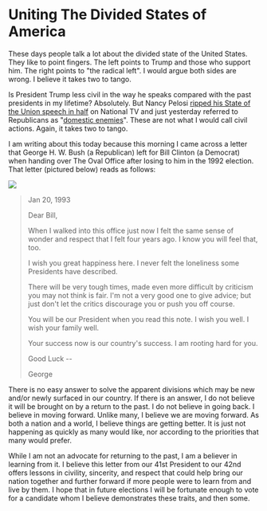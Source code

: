 # Uniting The Divided States of America

These days people talk a lot about the divided state of the United States. They like to point fingers. The left points to Trump and those who support him. The right points to "the radical left". I would argue both sides are wrong. I believe it takes two to tango.

Is President Trump less civil in the way he speaks compared with the past presidents in my lifetime? Absolutely. But Nancy Pelosi [ripped his State of the Union speech in half](https://www.youtube.com/watch?v=LueAAY1no9Y) on National TV and just yesterday referred to Republicans as "[domestic enemies](https://www.realclearpolitics.com/video/2020/08/24/pelosi_republicans_are_domestic_enemies.html)". These are not what I would call civil actions. Again, it takes two to tango.

I am writing about this today because this morning I came across a letter that George H. W. Bush (a Republican) left for Bill Clinton (a Democrat) when handing over The Oval Office after losing to him in the 1992 election. That letter (pictured below) reads as follows:

[![](https://substackcdn.com/image/fetch/w_1456,c_limit,f_auto,q_auto:good,fl_progressive:steep/https%3A%2F%2Fsubstack-post-media.s3.amazonaws.com%2Fpublic%2Fimages%2Fbac899da-972a-4d45-b083-7440133eff8c_673x1023.jpeg)](https://substackcdn.com/image/fetch/f_auto,q_auto:good,fl_progressive:steep/https%3A%2F%2Fsubstack-post-media.s3.amazonaws.com%2Fpublic%2Fimages%2Fbac899da-972a-4d45-b083-7440133eff8c_673x1023.jpeg)

> Jan 20, 1993
> 
> Dear Bill,
> 
> When I walked into this office just now I felt the same sense of wonder and respect that I felt four years ago. I know you will feel that, too.
> 
> I wish you great happiness here. I never felt the loneliness some Presidents have described.
> 
> There will be very tough times, made even more difficult by criticism you may not think is fair. I'm not a very good one to give advice; but just don't let the critics discourage you or push you off course.
> 
> You will be our President when you read this note. I wish you well. I wish your family well.
> 
> Your success now is our country's success. I am rooting hard for you.
> 
> Good Luck --
> 
> George

There is no easy answer to solve the apparent divisions which may be new and/or newly surfaced in our country. If there is an answer, I do not believe it will be brought on by a return to the past. I do not believe in going back. I believe in moving forward. Unlike many, I believe we are moving forward. As both a nation and a world, I believe things are getting better. It is just not happening as quickly as many would like, nor according to the priorities that many would prefer.

While I am not an advocate for returning to the past, I am a believer in learning from it. I believe this letter from our 41st President to our 42nd offers lessons in civility, sincerity, and respect that could help bring our nation together and further forward if more people were to learn from and live by them. I hope that in future elections I will be fortunate enough to vote for a candidate whom I believe demonstrates these traits, and then some.
